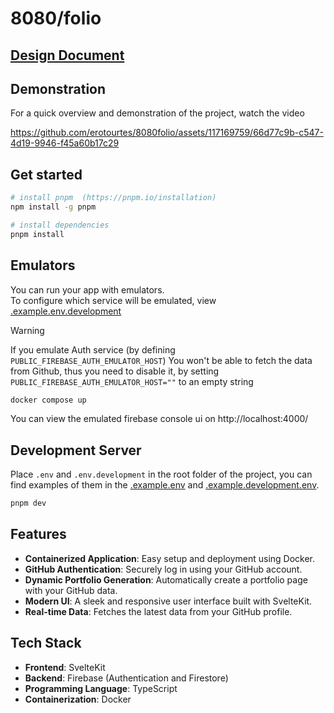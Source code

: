 # 8080/folio

## [Design Document](https://docs.google.com/document/d/1ALqQY8AvnSiKsYHVTxN4POlIvJdv6yyh-zBOKLeutRM/edit#heading=h.k57aj13un2t)

## Demonstration

For a quick overview and demonstration of the project, watch the video



https://github.com/erotourtes/8080folio/assets/117169759/66d77c9b-c547-4d19-9946-f45a60b17c29



## Get started

```bash
# install pnpm  (https://pnpm.io/installation)
npm install -g pnpm

# install dependencies
pnpm install
```

## Emulators

You can run your app with emulators.  
To configure which service will be emulated, view [.example.env.development](./.example.env.development)

> [!WARNING]
> If you emulate Auth service (by defining `PUBLIC_FIREBASE_AUTH_EMULATOR_HOST`)
> You won't be able to fetch the data from Github, thus you need to disable it, by setting
> `PUBLIC_FIREBASE_AUTH_EMULATOR_HOST=""` to an empty string

```bash
docker compose up
```

You can view the emulated firebase console ui on http://localhost:4000/

## Development Server

Place `.env` and `.env.development` in the root folder of the project, you can find
examples of them in the [.example.env](./.example.env) and [.example.development.env](./.example.env.development).

```bash
pnpm dev
```

## Features

- **Containerized Application**: Easy setup and deployment using Docker.
- **GitHub Authentication**: Securely log in using your GitHub account.
- **Dynamic Portfolio Generation**: Automatically create a portfolio page with your GitHub data.
- **Modern UI**: A sleek and responsive user interface built with SvelteKit.
- **Real-time Data**: Fetches the latest data from your GitHub profile.

## Tech Stack

- **Frontend**: SvelteKit
- **Backend**: Firebase (Authentication and Firestore)
- **Programming Language**: TypeScript
- **Containerization**: Docker


